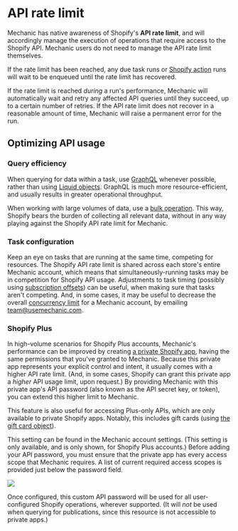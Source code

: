 # API rate limit

Mechanic has native awareness of Shopify's **API rate limit**, and will accordingly manage the execution of operations that require access to the Shopify API. Mechanic users do not need to manage the API rate limit themselves.

If the rate limit has been reached, any due task runs or [Shopify action](../actions/shopify.md) runs will wait to be enqueued until the rate limit has recovered.

If the rate limit is reached _during_ a run's performance, Mechanic will automatically wait and retry any affected API queries until they succeed, up to a certain number of retries. If the API rate limit does not recover in a reasonable amount of time, Mechanic will raise a permanent error for the run.

## Optimizing API usage

### Query efficiency

When querying for data within a task, use [GraphQL](read/graphql-in-liquid.md) whenever possible, rather than using [Liquid objects](read/liquid-objects.md). GraphQL is much more resource-efficient, and usually results in greater operational throughput.

When working with large volumes of data, use a [bulk operation](read/bulk-operations.md). This way, Shopify bears the burden of collecting all relevant data, without in any way playing against the Shopify API rate limit for Mechanic.

### Task configuration

Keep an eye on tasks that are running at the same time, competing for resources. The Shopify API rate limit is shared across each store's entire Mechanic account, which means that simultaneously-running tasks may be in competition for Shopify API usage. Adjustments to task timing \(possibly using [subscription offsets](../tasks/subscriptions.md#offsets)\) can be useful, when making sure that tasks aren't competing. And, in some cases, it may be useful to decrease the overall [concurrency limit](../runs/concurrency.md) for a Mechanic account, by emailing [team@usemechanic.com](mailto:team@usemechanic.com).

### Shopify Plus

In high-volume scenarios for Shopify Plus accounts, Mechanic's performance can be improved by creating [a private Shopify app](https://help.shopify.com/en/manual/apps/private-apps), having the same permissions that you've granted to Mechanic. Because this private app represents your explicit control and intent, it usually comes with a higher API rate limit. \(And, in some cases, Shopify can grant this private app a _higher_ API usage limit, upon request.\) By providing Mechanic with this private app's API password \(also known as the API secret key, or token\), you can extend this higher limit to Mechanic.

This feature is also useful for accessing Plus-only APIs, which are only available to private Shopify apps. Notably, this includes gift cards \(using [the gift card object](../../platform/liquid/shopify/gift-card.md)\).

This setting can be found in the Mechanic account settings. \(This setting is only available, and is only shown, for Shopify Plus accounts.\) Before adding your API password, you must ensure that the private app has every access scope that Mechanic requires. A list of current required access scopes is provided just below the password field.

![](https://d33v4339jhl8k0.cloudfront.net/docs/assets/5ddd799f2c7d3a7e9ae472fc/images/5e1ae1ef2c7d3a7e9ae61301/5e1ae184f27d5.png)

Once configured, this custom API password will be used for all user-configured Shopify operations, wherever supported. \(It will _not_ be used when querying for publications, since this resource is not accessible to private apps.\)

